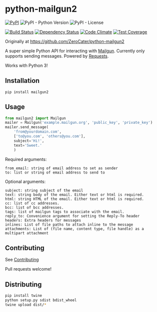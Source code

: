 # python-mailgun2

[![PyPI](https://img.shields.io/pypi/v/mailgun2)](https://pypi.org/project/mailgun2/)
![PyPI - Python Version](https://img.shields.io/pypi/pyversions/mailgun2)
![PyPI - License](https://img.shields.io/pypi/l/mailgun2)

[![Build Status](https://drone.albertyw.com/api/badges/albertyw/python-mailgun2/status.svg)](https://drone.albertyw.com/albertyw/python-mailgun2)
[![Dependency Status](https://pyup.io/repos/github/albertyw/python-mailgun2/shield.svg)](https://pyup.io/repos/github/albertyw/python-mailgun2/)
[![Code Climate](https://codeclimate.com/github/albertyw/python-mailgun2/badges/gpa.svg)](https://codeclimate.com/github/albertyw/python-mailgun2)
[![Test Coverage](https://codeclimate.com/github/albertyw/python-mailgun2/badges/coverage.svg)](https://codeclimate.com/github/albertyw/python-mailgun2/coverage)

Originally at <https://github.com/ZeroCater/python-mailgun2>

A super simple Python API for interacting with [Mailgun](https://www.mailgun.com/). Currently
only supports sending messages. Powered by [Requests](https://docs.python-requests.org/en/latest/).

Works with Python 3!

## Installation

```shell
pip install mailgun2
```

## Usage

```python
from mailgun2 import Mailgun
mailer = Mailgun('example.mailgun.org', 'public_key', 'private_key')
mailer.send_message(
    'from@yourdomain.com',
    ['to@you.com', 'others@you.com'],
    subject='Hi!',
    text='Sweet.'
    )
```

Required arguments:

    from_email: string of email address to set as sender
    to: list or string of email address to send to

Optional arguments:

    subject: string subject of the email
    text: string body of the email. Either text or html is required.
    html: string HTML of the email. Either text or html is required.
    cc: list of cc addresses.
    bcc: list of bcc addresses.
    tags: list of mailgun tags to associate with the email.
    reply_to: Convenience argument for setting the Reply-To header
    headers: Extra headers for messages
    inlines: List of file paths to attach inline to the message
    attachments: List of (file name, content type, file handle) as a multipart attachment

## Contributing

See [Contributing](https://github.com/albertyw/python-mailgun2/blob/master/CONTRIBUTING.rst)

Pull requests welcome!

## Distributing

```bash
pip install twine
python setup.py sdist bdist_wheel
twine upload dist/*
```
